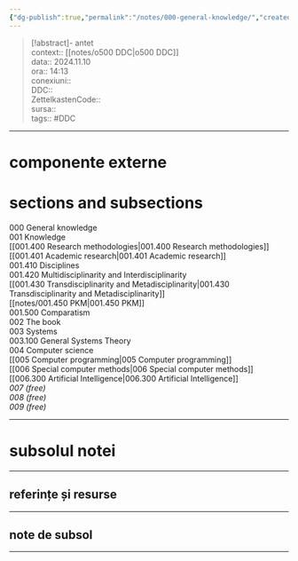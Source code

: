 ```yaml
---
{"dg-publish":true,"permalink":"/notes/000-general-knowledge/","created":"2024-12-28T15:39:10.091+02:00","updated":"2024-12-29T16:14:41.179+02:00"}
---
```


> [!abstract]- antet  
> context:: [[notes/o500 DDC\|o500 DDC]]  
> data:: 2024.11.10  
> ora:: 14:13  
> conexiuni::  
> DDC::  
> ZettelkastenCode::  
> sursa::  
> tags::  #DDC 


---

# componente externe


# sections and subsections
  
000 General knowledge  
001 Knowledge  
[[001.400 Research methodologies\|001.400 Research methodologies]]  
[[001.401 Academic research\|001.401 Academic research]]  
001.410 Disciplines  
001.420 Multidisciplinarity and Interdisciplinarity  
[[001.430 Transdisciplinarity and Metadisciplinarity\|001.430 Transdisciplinarity and Metadisciplinarity]]  
[[notes/001.450 PKM\|001.450 PKM]]  
001.500 Comparatism  
002 The book  
003 Systems  
003.100 General Systems Theory  
004 Computer science  
[[005 Computer programming\|005 Computer programming]]  
[[006 Special computer methods\|006 Special computer methods]]  
[[006.300 Artificial Intelligence\|006.300 Artificial Intelligence]]  
*007 (free)  
008 (free)  
009 (free)*  
  

---  
# subsolul notei  
---  
## referințe și resurse

  
---  
## note de subsol  
---  
  

